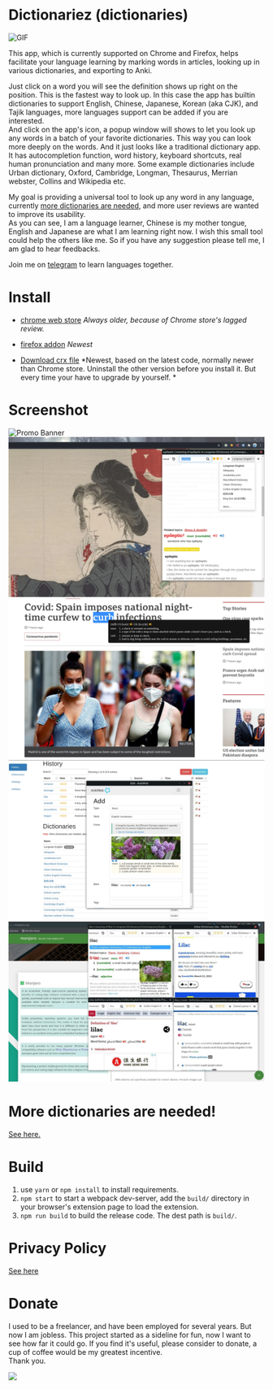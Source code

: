 # Dictionariez (dictionaries)

![GIF](readme_images/optimized.gif)

This app, which is currently supported on Chrome and Firefox, helps facilitate your language learning by marking words in articles, looking up in various dictionaries, and exporting to Anki. 

Just click on a word you will see the definition shows up right on the position. This is the fastest way to look up. In this case the app has builtin dictionaries to support English, Chinese, Japanese, Korean (aka CJK), and Tajik languages, more languages support can be added if you are interested.    
And click on the app's icon, a popup window will shows to let you look up any words in a batch of your favorite dictionaries. This way you can look more deeply on the words. And it just looks like a traditional dictionary app. It has autocompletion function, word history, keyboard shortcuts, real human pronunciation and many more. Some example dictionaries include Urban dictionary, Oxford, Cambridge, Longman, Thesaurus, Merrian webster, Collins and Wikipedia etc.   

My goal is providing a universal tool to look up any word in any language, currently [more dictionaries are needed](more-dicts.md), and more user reviews are wanted to improve its usability.  
As you can see, I am a language learner, Chinese is my mother tongue, English and Japanese are what I am learning right now. I wish this small tool could help the others like me. So if you have any suggestion please tell me, I am glad to hear feedbacks.  

Join me on [telegram](https://t.me/worldlanguagelearner) to learn languages together.

# Install

- [chrome web store](https://chrome.google.com/webstore/detail/dictionaries/diojcfpekhhnndfmggknljpnfpcccbhc) *Always older, because of Chrome store's lagged review.*

- [firefox addon](https://addons.mozilla.org/en-US/firefox/addon/dictionaries/) *Newest*

- [Download crx file](build.crx) *Newest, based on the latest code, normally newer than Chrome store. Uninstall the other version before you install it. But every time your have to upgrade by yourself. *

# Screenshot
![Promo Banner](https://github.com/revir/dictionaries/raw/master/readme_images/all-in-one.jpg)
![Alt text](readme_images/s1-final.jpg)
![Alt text](readme_images/english.jpg)
![Alt text](readme_images/s5-final.jpg)
![Alt text](readme_images/s6.jpg)

# More dictionaries are needed!  

[See here.](more-dicts.md) 

# Build

1. use `yarn` or `npm install` to install requirements.
2. `npm start` to start a webpack dev-server, add the `build/` directory in your browser's extension page to load the extension.
3. `npm run build` to build the release code. The dest path is `build/`.

# Privacy Policy

[See here](privacy.md)

# Donate 
I used to be a freelancer, and have been employed for several years. But now I am jobless. This project started as a sideline for fun, now I want to see how far it could go. If you find it's useful, please consider to donate, a cup of coffee would be my greatest incentive.  
Thank you.

[![](https://www.paypalobjects.com/en_US/i/btn/btn_donate_SM.gif)](https://paypal.me/RevirYoung?locale.x=en_US)